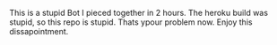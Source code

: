 This is a stupid Bot I pieced together in 2 hours. The heroku build was stupid, so this repo is stupid. Thats ypour problem now. Enjoy this dissapointment.

